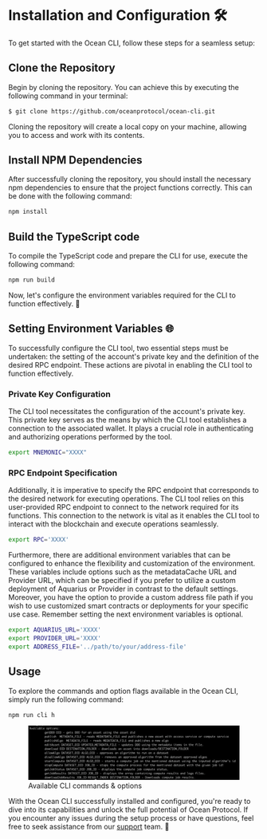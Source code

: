# Installation and Configuration 🛠️

To get started with the Ocean CLI, follow these steps for a seamless setup:

## Clone the Repository

Begin by cloning the repository. You can achieve this by executing the following command in your terminal:

```bash
$ git clone https://github.com/oceanprotocol/ocean-cli.git
```

Cloning the repository will create a local copy on your machine, allowing you to access and work with its contents.

## Install NPM Dependencies

After successfully cloning the repository, you should install the necessary npm dependencies to ensure that the project functions correctly. This can be done with the following command:

```bash
npm install
```

## Build the TypeScript code

To compile the TypeScript code and prepare the CLI for use, execute the following command:

```bash
npm run build
```

Now, let's configure the environment variables required for the CLI to function effectively. 🚀


## Setting Environment Variables 🌐

To successfully configure the CLI tool, two essential steps must be undertaken: the setting of the account's private key and the definition of the desired RPC endpoint. These actions are pivotal in enabling the CLI tool to function effectively.

### Private Key Configuration

The CLI tool necessitates the configuration of the account's private key. This private key serves as the means by which the CLI tool establishes a connection to the associated wallet. It plays a crucial role in authenticating and authorizing operations performed by the tool.

```bash
export MNEMONIC="XXXX"
```

### RPC Endpoint Specification
Additionally, it is imperative to specify the RPC endpoint that corresponds to the desired network for executing operations. The CLI tool relies on this user-provided RPC endpoint to connect to the network required for its functions. This connection to the network is vital as it enables the CLI tool to interact with the blockchain and execute operations seamlessly.

```bash
export RPC='XXXX'
```

Furthermore, there are additional environment variables that can be configured to enhance the flexibility and customization of the environment. These variables include options such as the metadataCache URL and Provider URL, which can be specified if you prefer to utilize a custom deployment of Aquarius or Provider in contrast to the default settings. Moreover, you have the option to provide a custom address file path if you wish to use customized smart contracts or deployments for your specific use case. Remember setting the next environment variables is optional.

```bash
export AQUARIUS_URL='XXXX'
export PROVIDER_URL='XXXX'
export ADDRESS_FILE='../path/to/your/address-file'
```

## Usage

To explore the commands and option flags available in the Ocean CLI, simply run the following command:

```bash
npm run cli h
```

<figure><img src="../../.gitbook/assets/cli/usage.png" alt=""><figcaption>Available CLI commands & options</figcaption></figure>

With the Ocean CLI successfully installed and configured, you're ready to dive into its capabilities and unlock the full potential of Ocean Protocol. If you encounter any issues during the setup process or have questions, feel free to seek assistance from our [support](https://discord.com/invite/TnXjkR5) team. 🌊

